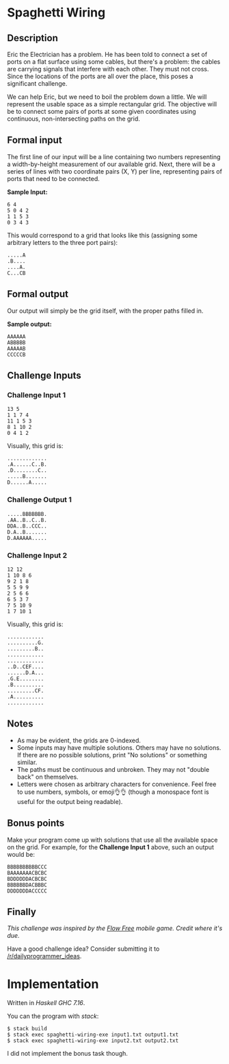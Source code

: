 # Spaghetti Wiring

## Description

<p>Eric the Electrician has a problem. He has been told to connect a set of ports on a flat surface using some cables, but there's a problem: the cables are carrying signals that interfere with each other. They must not cross. Since the locations of the ports are all over the place, this poses a significant challenge.</p>

<p>We can help Eric, but we need to boil the problem down a little. We will represent the usable space as a simple rectangular grid. The objective will be to connect some pairs of ports at some given coordinates using continuous, non-intersecting paths on the grid.</p>

## Formal input

<p>The first line of our input will be a line containing two numbers representing a width-by-height measurement of our available grid. Next, there will be a series of lines with two coordinate pairs (X, Y) per line, representing pairs of ports that need to be connected.</p>

<p><strong>Sample Input:</strong></p>

<pre><code>6 4
5 0 4 2
1 1 5 3
0 3 4 3
</code></pre>

<p>This would correspond to a grid that looks like this (assigning some arbitrary letters to the three port pairs):</p>

<pre><code>.....A
.B....
....A.
C...CB
</code></pre>

## Formal output

<p>Our output will simply be the grid itself, with the proper paths filled in.</p>

<p><strong>Sample output:</strong></p>

<pre><code>AAAAAA
ABBBBB
AAAAAB
CCCCCB
</code></pre>

## Challenge Inputs

### Challenge Input 1

<pre><code>13 5
1 1 7 4
11 1 5 3
8 1 10 2
0 4 1 2
</code></pre>

<p>Visually, this grid is:</p>

<pre><code>.............
.A......C..B.
.D........C..
.....B.......
D......A.....
</code></pre>

### Challenge Output 1

<pre><code>.....BBBBBBB.
.AA..B..C..B.
DDA..B..CCC..
D.A..B.......
D.AAAAAA.....
</code></pre>

### Challenge Input 2

<pre><code>12 12
1 10 8 6
9 2 1 8
5 5 9 9
2 5 6 6
6 5 3 7
7 5 10 9
1 7 10 1
</code></pre>

<p>Visually, this grid is:</p>

<pre><code>............
..........G.
.........B..
............
............
..D..CEF....
......D.A...
.G.E........
.B..........
.........CF.
.A..........
............
</code></pre>

## Notes

<ul>
<li>As may be evident, the grids are 0-indexed.</li>
<li>Some inputs may have multiple solutions. Others may have no solutions. If there are no possible solutions, print "No solutions" or something similar.</li>
<li>The paths must be continuous and unbroken. They may not "double back" on themselves.</li>
<li>Letters were chosen as arbitrary characters for convenience. Feel free to use numbers, symbols, or emoji👌👌 (though a monospace font is useful for the output being readable).</li>
</ul>

## Bonus points

<p>Make your program come up with solutions that use all the available space on the grid. For example, for the <strong>Challenge Input 1</strong> above, such an output would be:</p>

<pre><code>BBBBBBBBBBCCC
BAAAAAAACBCBC
BDDDDDDACBCBC
BBBBBBDACBBBC
DDDDDDDACCCCC
</code></pre>

## Finally

<p><em>This challenge was inspired by the <a href="https://play.google.com/store/apps/details?id=com.bigduckgames.flow&amp;hl=en">Flow Free</a><span class="noCtrlF keyNavAnnotation" data-text="[2]" title="press 2 to open link"></span> mobile game. Credit where it's due.</em> </p>

<p>Have a good challenge idea? Consider submitting it to <a href="/r/dailyprogrammer_ideas">/r/dailyprogrammer_ideas</a><span class="noCtrlF keyNavAnnotation" data-text="[3]" title="press 3 to open link"></span>.</p>
</div>

# Implementation

Written in _Haskell GHC 7.16_.

You can the program with _stack_:

```
$ stack build
$ stack exec spaghetti-wiring-exe input1.txt output1.txt
$ stack exec spaghetti-wiring-exe input2.txt output2.txt
```

I did not implement the bonus task though.
